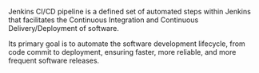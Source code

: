Jenkins CI/CD pipeline is a defined set of automated steps within Jenkins that facilitates the Continuous Integration and Continuous Delivery/Deployment of software. 

Its primary goal is to automate the software development lifecycle, from code commit to deployment, ensuring faster, more reliable, and more frequent software releases.

